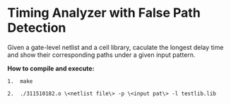 # Timing Analyzer with False Path Detection
Given a gate-level netlist and a cell library, caculate the longest delay time and show their corresponding paths under a given input pattern.


**How to compile and execute:**

    1.  make
    
    2.  ./311510182.o \<netlist file\> -p \<input pat\> -l testlib.lib  
